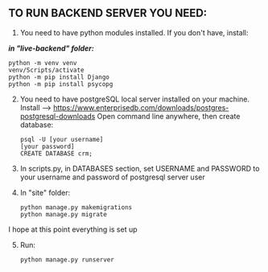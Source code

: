 ## TO RUN BACKEND SERVER YOU NEED:

1) You need to have python modules installed. If you don't have, install:

***in "live-backend" folder:***
```
python -m venv venv 
venv/Scripts/activate
python -m pip install Django
python -m pip install psycopg
```

2) You need to have postgreSQL local server installed on your machine.  Install --> https://www.enterprisedb.com/downloads/postgres-postgresql-downloads
   Open command line anywhere, then create database:
   ```
   psql -U [your username]
   [your password]
   CREATE DATABASE crm;
   ```



3) In scripts.py,  in DATABASES section,  set USERNAME and PASSWORD to your username and password of postgresql server user

4) In "site" folder:
   ```
   python manage.py makemigrations
   python manage.py migrate
   ```


I hope at this point everything is set up

5) Run:
   ```
   python manage.py runserver
   ``` 

